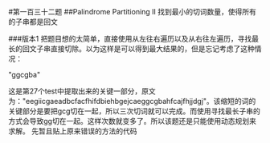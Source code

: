 #第一百三十二题
##Palindrome Partitioning II
找到最小的切词数量，使得所有的子串都是回文

###版本1
把题目想的太简单，直接使用从左往右遍历以及从右往左遍历，寻找最长的回文子串直接切除。以为这样是可以得到最大结果的，但是忘记考虑了这种情况：

"ggcgba"

这是第27个test中提取出来的关键一部分，原文为："eegiicgaeadbcfacfhifdbiehbgejcaeggcgbahfcajfhjjdgj"。该缩短的词的关键部分是要把gcg切在一起，所以三次切词就可以完成。而使用寻找最长子串的方式会导致gg切在一起。这样次数就变多了。所以该题还是只能使用动态规划来求解。
先暂且贴上原来错误的方法的代码